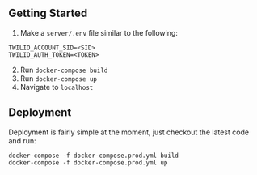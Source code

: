 ## Getting Started

1. Make a `server/.env` file similar to the following:

```
TWILIO_ACCOUNT_SID=<SID>
TWILIO_AUTH_TOKEN=<TOKEN>
```

2. Run `docker-compose build`
3. Run `docker-compose up`
4. Navigate to `localhost`


## Deployment

Deployment is fairly simple at the moment, just checkout the latest code and run:

```
docker-compose -f docker-compose.prod.yml build
docker-compose -f docker-compose.prod.yml up
```

